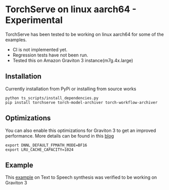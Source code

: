 # TorchServe on linux aarch64 - Experimental

TorchServe has been tested to be working on linux aarch64 for some of the examples.
- CI is not implemented yet.
- Regression tests have not been run.
- Tested this on Amazon Graviton 3 instance(m7g.4x.large)

## Installation

Currently installation from PyPi or installing from source works

```
python ts_scripts/install_dependencies.py
pip install torchserve torch-model-archiver torch-workflow-archiver
```

## Optimizations

You can also enable this optimizations for Graviton 3 to get an improved performance. More details can be found in this [blog](https://pytorch.org/blog/optimized-pytorch-w-graviton/)
```
export DNNL_DEFAULT_FPMATH_MODE=BF16
export LRU_CACHE_CAPACITY=1024
```

## Example

This [example](https://github.com/pytorch/serve/tree/master/examples/text_to_speech_synthesizer/SpeechT5) on Text to Speech synthesis was verified to be working on Graviton 3
